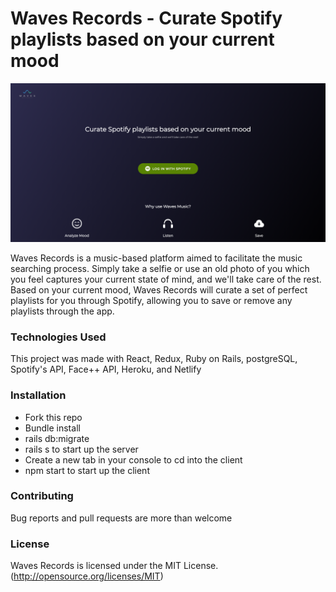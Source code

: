 # Waves Records - Curate Spotify playlists based on your current mood

![](app/assets/images/home-screen.png)

Waves Records is a music-based platform aimed to facilitate the music searching process. Simply take a selfie or use an old photo of you which you feel captures your current state of mind, and we'll take care of the rest. Based on your current mood, Waves Records will curate a set of perfect playlists for you through Spotify, allowing you to save or remove any playlists through the app.

### Technologies Used
This project was made with React, Redux, Ruby on Rails, postgreSQL, Spotify's API, Face++ API, Heroku, and Netlify

### Installation
- Fork this repo
- Bundle install
- rails db:migrate
- rails s to start up the server
- Create a new tab in your console to cd into the client
- npm start to start up the client

### Contributing
Bug reports and pull requests are more than welcome

### License
Waves Records is licensed under the MIT License. (http://opensource.org/licenses/MIT)
